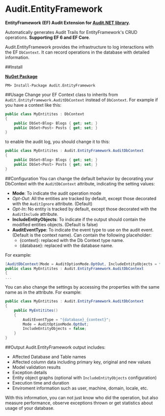 # Audit.EntityFramework

**EntityFramework (EF) Audit Extension for [Audit.NET library](https://github.com/thepirat000/Audit.NET).**

Automatically generates Audit Trails for EntityFramework's CRUD operations. **Supporting EF 6 and EF Core**.

Audit.EntityFramework provides the infrastructure to log interactions with the EF `DbContext`. It can record operations in the database with detailed information.

##Install

**[NuGet Package](https://www.nuget.org/packages/Audit.EntityFramework/)**
```
PM> Install-Package Audit.EntityFramework
```

##Usage
Change your EF Context class to inherits from `Audit.EntityFramework.AuditDbContext` instead of `DbContext`. For example if you have a context like this:

```c#
public class MyEntitites : DbContext
{
    public DbSet<Blog> Blogs { get; set; }
    public DbSet<Post> Posts { get; set; }
}
```

to enable the audit log, you should change it to this:
```c#
public class MyEntitites : Audit.EntityFramework.AuditDbContext
{
    public DbSet<Blog> Blogs { get; set; }
    public DbSet<Post> Posts { get; set; }
}
```

##Configuration
You can change the default behavior by decorating your DbContext with the `AuditDbContext` attribute, indicating the setting values:

- **Mode**: To indicate the audit operation mode
 - _Opt-Out_: All the entities are tracked by default, except those decorated with the `AuditIgnore` attribute. (Default)
 - _Opt-In_: No entity is tracked by default, except those decorated with the `AuditInclude` attribute.
- **IncludeEntityObjects**: To indicate if the output should contain the modified entities objects. (Default is false)
- **AuditEventType**: To indicate the event type to use on the audit event. (Default is the context name). Can contain the following placeholder: 
  - {context}: replaced with the Db Context type name.
  - {database}: replaced with the database name.

For example:
```c#
[AuditDbContext(Mode = AuditOptionMode.OptOut, IncludeEntityObjects = false, AuditEventType = "{database}_{context}" )]
public class MyEntitites : Audit.EntityFramework.AuditDbContext
{
...
```

You can also change the settings by accessing the properties with the same name as in the attribute. For example:
```c#
public class MyEntitites : Audit.EntityFramework.AuditDbContext
{
    public MyEntitites()
    {
        AuditEventType = "{database}_{context}";
        Mode = AuditOptionMode.OptOut;
        IncludeEntityObjects = false;
    }
}
```

##Output
Audit.EntityFramework output includes:
- Affected Database and Table names
- Affected column data including primary key, original and new values
- Model validation results
- Exception details
- Entity object graphs (optional with `IncludeEntityObjects` configuration)
- Execution time and duration
- Enviroment information such as user, machine, domain, locale, etc.

With this information, you can not just know who did the operation, but also measure performance, observe exceptions thrown or get statistics about usage of your database.



